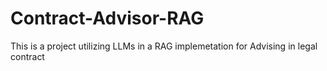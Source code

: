 # Contract-Advisor-RAG

This is a project utilizing LLMs in a RAG implemetation for Advising in legal contract
